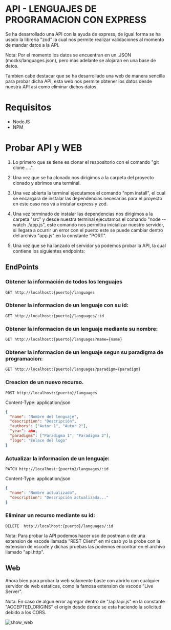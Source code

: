 # API - LENGUAJES DE PROGRAMACION CON EXPRESS

Se ha desarrollado una API con la ayuda de express, de igual forma se ha usado la libreria "zod" la cual nos permite realizar validaciones al momento de mandar datos a la API.

Nota: Por el momento los datos se encuentran en un .JSON (mocks/languages.json), pero mas adelante se alojaran en una base de datos.

Tambien cabe destacar que se ha desarrollado una web de manera sencilla para probar dicha API, esta web nos permite obtener los datos desde nuestra API asi como eliminar dichos datos.

# Requisitos

* NodeJS
* NPM

# Probar API y WEB

1. Lo primero que se tiene es clonar el respositorio con el comando "git clone ....".

2. Una vez que se ha clonado nos dirigimos a la carpeta del proyecto clonado y abrimos una terminal.

3. Una vez abierta la terminal ejecutamos el comando "npm install", el cual se encargara de instalar las dependencias necesarias para el proyecto en este caso nos va a instalar express y zod.

4. Una vez terminado de instalar las dependencias nos dirigimos a la carpeta "src" y desde nuestra terminal ejecutamos el comando "node --watch ./app.js", este comando nos permitira inicializar nuestro servidor, si llegara a ocurrir un error con el puerto este se puede cambiar dentro del archivo "app.js" en la constante "PORT".

5. Una vez que se ha lanzado el servidor ya podemos probar la API, la cual contiene los siguientes endpoints:

## EndPoints

### Obtener la información de todos los lenguajes

```http
GET http://localhost:{puerto}/languages
```

### Obtener la informacion de un lenguaje con su id:

```http
GET http://localhost:{puerto}/languages/:id
```

### Obtener la informacion de un lenguaje mediante su nombre:

```http
GET http://localhost:{puerto}/languages?name={name}
```

### Obtener la informacion de un lenguaje segun su paradigma de programacion:

```http
GET http://localhost:{puerto}/languages?paradigm={paradigm}
```

### Creacion de un nuevo recurso.

```http
POST http://localhost:{puerto}/languages
```
Content-Type: application/json

```json
{
  "name": "Nombre del lenguaje",
  "description": "Descripción",
  "authors": ["Autor 1", "Autor 2"],
  "year": año,
  "paradigms": ["Paradigma 1", "Paradigma 2"],
  "logo": "Enlace del logo"
}
```

### Actualizar la informacion de un lenguaje:

```http
PATCH http://localhost:{puerto}/languages/:id
```
Content-Type: application/json

```json
{
  "name": "Nombre actualizado",
  "description": "Descripción actualizada..."
}
```

### Eliminar un recurso mediante su id:

```http
DELETE  http://localhost:{puerto}/languages/:id
```

Nota: Para probar la API podemos hacer uso de postman o de una extension de vscode llamada "REST Client" en mi caso yo la probe con la extension de vscode y dichas pruebas las podemos encontrar en el archivo llamado "api.http".

## Web

Ahora bien para probar la web solamente baste con abrirlo con cualquier servidor de web estaticas, como la famosa extension de vscode "Live Server".

Nota: En caso de algun error agregar dentro de "/api/api.js" en la constante "ACCEPTED_ORIGINS" el origin desde donde se esta haciendo la solicitud debido a los CORS.

![show_web](https://github.com/AlexisRomanVC2002/api-lenguajes-programacion/assets/90739340/aca7e9b4-5dec-499e-b567-84549bdf089d)
